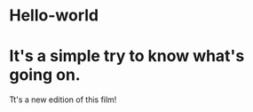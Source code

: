 # Hello-world
It's a simple try to know what's going on.
==========
Tt's a new edition of this film!
